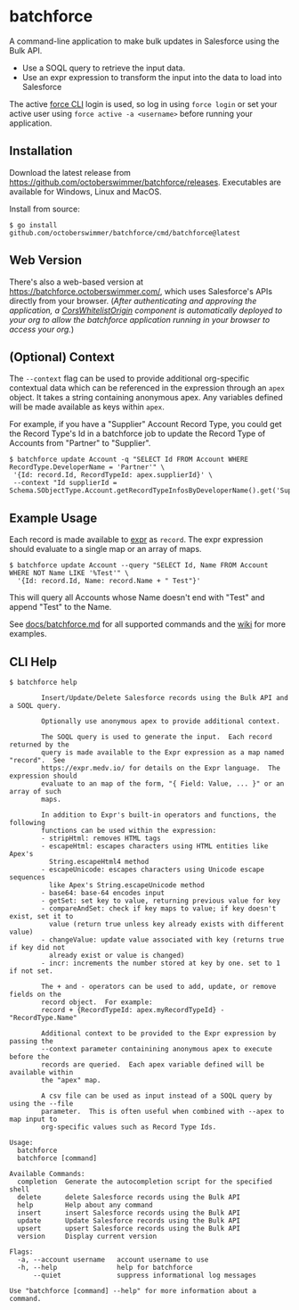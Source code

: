 # batchforce

A command-line application to make bulk updates in Salesforce using the Bulk API.

* Use a SOQL query to retrieve the input data.
* Use an expr expression to transform the input into the data to load into Salesforce

The active [force CLI](https://github.com/ForceCLI/force) login is used, so log
in using `force login` or set your active user using `force active -a
<username>` before running your application.

## Installation

Download the latest release from
https://github.com/octoberswimmer/batchforce/releases.  Executables are
available for Windows, Linux and MacOS.

Install from source:
```
$ go install github.com/octoberswimmer/batchforce/cmd/batchforce@latest
```

## Web Version

There's also a web-based version at https://batchforce.octoberswimmer.com/,
which uses Salesforce's APIs directly from your browser. (*After authenticating and approving the application, a [CorsWhitelistOrigin](https://developer.salesforce.com/docs/atlas.en-us.api_meta.meta/api_meta/meta_corswhitelistorigin.htm) component is automatically deployed to your org to allow the batchforce application running in your browser to access your org.*)

## (Optional) Context

The `--context` flag can be used to provide additional org-specific contextual
data which can be referenced in the expression through an `apex` object.  It
takes a string containing anonymous apex.  Any variables defined will be made
available as keys within `apex`.

For example, if you have a "Supplier" Account Record Type, you could get the
Record Type's Id in a batchforce job to update the Record Type of Accounts from
"Partner" to "Supplier".

```
$ batchforce update Account -q "SELECT Id FROM Account WHERE RecordType.DeveloperName = 'Partner'" \
 '{Id: record.Id, RecordTypeId: apex.supplierId}' \
 --context "Id supplierId = Schema.SObjectType.Account.getRecordTypeInfosByDeveloperName().get('Supplier').getRecordTypeId();"
```

## Example Usage

Each record is made available to [expr](https://github.com/antonmedv/expr/blob/master/docs/Language-Definition.md) as
`record`.  The expr expression should evaluate to a single map or an array of
maps.


```
$ batchforce update Account --query "SELECT Id, Name FROM Account WHERE NOT Name LIKE '%Test'" \
  '{Id: record.Id, Name: record.Name + " Test"}'
```

This will query all Accounts whose Name doesn't end with "Test" and append "Test" to the Name.

See [docs/batchforce.md](docs/batchforce.md) for all supported commands and the
[wiki](https://github.com/octoberswimmer/batchforce/wiki) for more examples.

## CLI Help

```
$ batchforce help

        Insert/Update/Delete Salesforce records using the Bulk API and a SOQL query.

        Optionally use anonymous apex to provide additional context.

        The SOQL query is used to generate the input.  Each record returned by the
        query is made available to the Expr expression as a map named "record".  See
        https://expr.medv.io/ for details on the Expr language.  The expression should
        evaluate to an map of the form, "{ Field: Value, ... }" or an array of such
        maps.

        In addition to Expr's built-in operators and functions, the following
        functions can be used within the expression:
        - stripHtml: removes HTML tags
        - escapeHtml: escapes characters using HTML entities like Apex's
          String.escapeHtml4 method
        - escapeUnicode: escapes characters using Unicode escape sequences
          like Apex's String.escapeUnicode method
        - base64: base-64 encodes input
        - getSet: set key to value, returning previous value for key
        - compareAndSet: check if key maps to value; if key doesn't exist, set it to
          value (return true unless key already exists with different value)
        - changeValue: update value associated with key (returns true if key did not
          already exist or value is changed)
        - incr: increments the number stored at key by one. set to 1 if not set.

        The + and - operators can be used to add, update, or remove fields on the
        record object.  For example:
        record + {RecordTypeId: apex.myRecordTypeId} - "RecordType.Name"

        Additional context to be provided to the Expr expression by passing the
        --context parameter containining anonymous apex to execute before the
        records are queried.  Each apex variable defined will be available within
        the "apex" map.

        A csv file can be used as input instead of a SOQL query by using the --file
        parameter.  This is often useful when combined with --apex to map input to
        org-specific values such as Record Type Ids.

Usage:
  batchforce
  batchforce [command]

Available Commands:
  completion  Generate the autocompletion script for the specified shell
  delete      delete Salesforce records using the Bulk API
  help        Help about any command
  insert      insert Salesforce records using the Bulk API
  update      Update Salesforce records using the Bulk API
  upsert      upsert Salesforce records using the Bulk API
  version     Display current version

Flags:
  -a, --account username   account username to use
  -h, --help               help for batchforce
      --quiet              suppress informational log messages

Use "batchforce [command] --help" for more information about a command.
```
